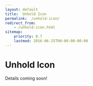 ```yaml
---
layout: default
title:  Unhold Icon
permalink:  /unhold-icon/
redirect_from: 
    - /unhold-icon.html
sitemap: 
    priority: 0.7
    lastmod: 2016-06-25T00:00:00-00:00
---
```

# <i class=fa fa-circle></i> Unhold Icon
Details coming soon!
